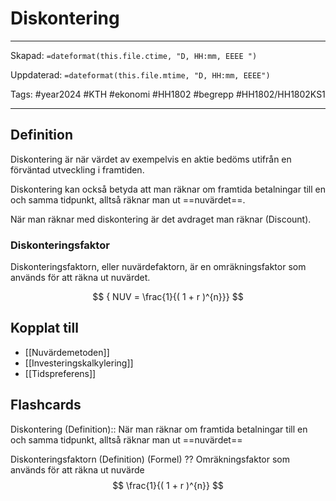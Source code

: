 # Diskontering

---

Skapad: `=dateformat(this.file.ctime, "D, HH:mm, EEEE ")`

Uppdaterad: `=dateformat(this.file.mtime, "D, HH:mm, EEEE")`

Tags: #year2024 #KTH #ekonomi #HH1802 #begrepp #HH1802/HH1802KS1

---

## Definition

Diskontering är när värdet av exempelvis en aktie bedöms utifrån en förväntad utveckling i framtiden.

Diskontering kan också betyda att man räknar om framtida betalningar till en och samma tidpunkt, alltså räknar man ut ==nuvärdet==.

När man räknar med diskontering är det avdraget man räknar (Discount).

### Diskonteringsfaktor

Diskonteringsfaktorn, eller nuvärdefaktorn, är en omräkningsfaktor som används för att räkna ut nuvärdet.

$$
{ NUV =
\frac{1}{( 1 + r )^{n}}}
$$

## Kopplat till

- [[Nuvärdemetoden]]
- [[Investeringskalkylering]]
- [[Tidspreferens]]

## Flashcards

Diskontering (Definition):: När man räknar om framtida betalningar till en och samma tidpunkt, alltså räknar man ut ==nuvärdet==
<!--SR:!2024-03-29,6,250!2024-04-09,16,292-->

Diskonteringsfaktorn (Definition) (Formel)
??
Omräkningsfaktor som används för att räkna ut nuvärde
$$
\frac{1}{( 1 + r )^{n}}
$$
<!--SR:!2024-04-09,16,290!2024-04-02,10,270-->
